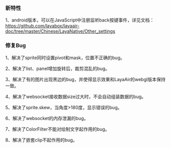 ### 新特性

1、android版本，可以在JavaScript中注册监听back按键事件，详见文档：https://github.com/layabox/layaair-doc/tree/master/Chinese/LayaNative/Other_settings

### 修复Bug

1、解决了sprite同时设置pivot和mask，位置不正确的bug。

2、解决了list、panel增加旋转后，裁剪混乱的bug。

3、解决了有的图片出现黑边的bug，并使得显示效果和LayaAir的webgl版本保持一致。

4、解决了websocket接收数据size过大时，不会自动组装数据的bug。

5、解决了sprite.skew，当角度>180度，显示错误的bug。

6、解决了websocket的内存泄漏的bug。

7、解决了ColorFilter不能对绘制文字起作用的bug。

8、解决了嵌套clip不起作用的bug。
